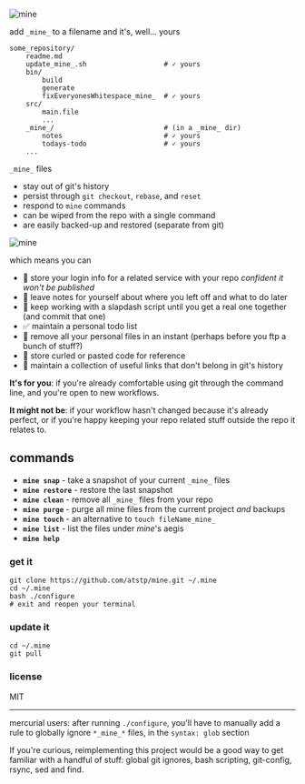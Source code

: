 ![mine](http://atstp.github.io/mine/mine_banner.svg?v0.1)

add `_mine_` to a filename and it's, well... yours

    some_repository/
        readme.md
        update_mine_.sh                   # ✓ yours
        bin/
            build
            generate
            fixEveryonesWhitespace_mine_  # ✓ yours
        src/
            main.file
            ...
        _mine_/                           # (in a _mine_ dir)
            notes                         # ✓ yours
            todays-todo                   # ✓ yours
        ...

`_mine_` files

  * stay out of git's history
  * persist through `git checkout`, `rebase`, and `reset`
  * respond to `mine` commands
  * can be wiped from the repo with a single command
  * are easily backed-up and restored (separate from git)

![mine](http://atstp.github.io/mine/mine_separation.svg?v0)

which means you can

  * :closed_lock_with_key: store your login info for a related service with your repo
    _confident it won't be published_
  * :pencil: leave notes for yourself about where you left off and what to do later
  * :running: keep working with a slapdash script until you get a real one together
    (and commit that one)
  * :white_check_mark: maintain a personal todo list
  * :dash: remove all your personal files in an instant (perhaps before you ftp a bunch of stuff?)
  * :page_with_curl: store curled or pasted code for reference
  * :link: maintain a collection of useful links that don't belong in git's history

**It's for you**: if you're already comfortable using git through the command line,
and you're open to new workflows.

**It might not be**: if your workflow hasn't changed because it's already perfect, or if
you're happy keeping your repo related stuff outside the repo it relates to.

## commands

  * **`mine snap`** - take a snapshot of your current `_mine_` files
  * **`mine restore`** - restore the last snapshot
  * **`mine clean`** - remove all `_mine_` files from your repo
  * **`mine purge`** - purge all mine files from the current project _and_ backups
  * **`mine touch`** - an alternative to `touch fileName_mine_`
  * **`mine list`** - list the files under _mine_'s aegis
  * **`mine help`**

### get it

    git clone https://github.com/atstp/mine.git ~/.mine
    cd ~/.mine
    bash ./configure
    # exit and reopen your terminal

### update it

    cd ~/.mine
    git pull

### license

MIT

--------------------------------------------------------------------------------

mercurial users: after running `./configure`, you'll have to manually add a
rule to globally ignore `*_mine_*` files, in the `syntax: glob` section

If you're curious, reimplementing this project would be a good way to get
familiar with a handful of stuff: global git ignores, bash scripting,
git-config, rsync, sed and find.
